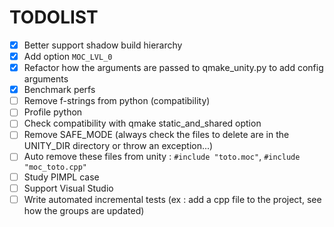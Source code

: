 # TODOLIST

- [x] Better support shadow build hierarchy
- [x] Add option `MOC_LVL_0`
- [x] Refactor how the arguments are passed to qmake_unity.py to add config arguments
- [x] Benchmark perfs
- [ ] Remove f-strings from python (compatibility)
- [ ] Profile python
- [ ] Check compatibility with qmake static_and_shared option
- [ ] Remove SAFE_MODE (always check the files to delete are in the UNITY_DIR directory or throw an exception...)
- [ ] Auto remove these files from unity : `#include "toto.moc"`, `#include "moc_toto.cpp"`
- [ ] Study PIMPL case
- [ ] Support Visual Studio
- [ ] Write automated incremental tests (ex : add a cpp file to the project, see how the groups are updated)
